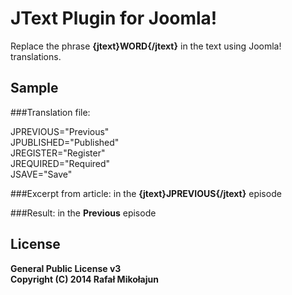 # JText Plugin for Joomla!

Replace the phrase **{jtext}WORD{/jtext}** in the text using Joomla! translations.

## Sample
###Translation file:

JPREVIOUS="Previous"<br />
JPUBLISHED="Published"<br />
JREGISTER="Register"<br />
JREQUIRED="Required"<br />
JSAVE="Save"<br />

###Excerpt from article:
in the **{jtext}JPREVIOUS{/jtext}** episode

###Result:
in the **Previous** episode


## License
**General Public License v3**<br />
**Copyright (C) 2014 Rafał Mikołajun**
